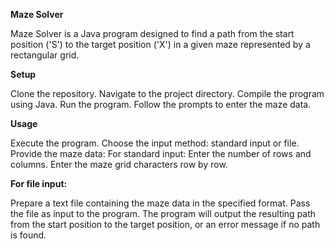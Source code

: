 ****Maze Solver****

Maze Solver is a Java program designed to find a path from the start position ('S') to the target position ('X') in a given maze represented by a rectangular grid.


**Setup**

Clone the repository.
Navigate to the project directory.
Compile the program using Java.
Run the program.
Follow the prompts to enter the maze data.


**Usage**

Execute the program.
Choose the input method: standard input or file.
Provide the maze data:
For standard input:
Enter the number of rows and columns.
Enter the maze grid characters row by row.


**For file input:**

Prepare a text file containing the maze data in the specified format.
Pass the file as input to the program.
The program will output the resulting path from the start position to the target position, or an error message if no path is found.
